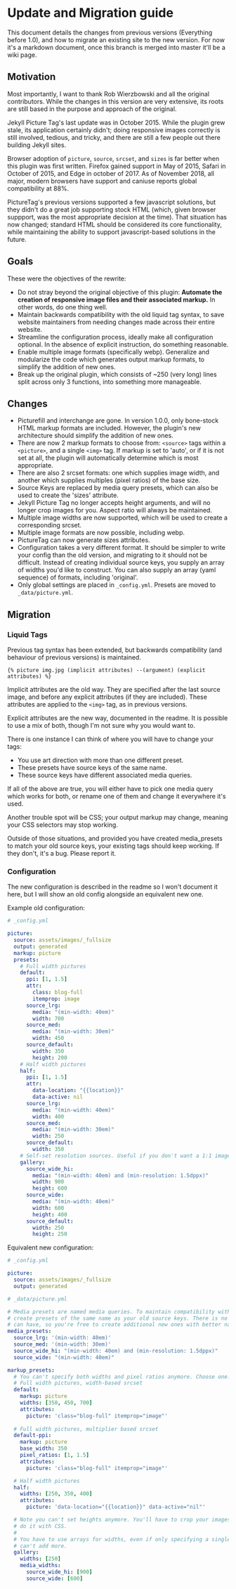 # Update and Migration guide

This document details the changes from previous versions (Everything before 1.0), and how to migrate
an existing site to the new version. For now it's a markdown document, once this branch is merged
into master it'll be a wiki page.

## Motivation

Most importantly, I want to thank Rob Wierzbowski and all the original contributors.  While the
changes in this version are very extensive, its roots are still based in the purpose and approach of
the original.

Jekyll Picture Tag's last update was in October 2015. While the plugin grew stale, its application
certainly didn't; doing responsive images correctly is still involved, tedious, and tricky, and
there are still a few people out there building Jekyll sites.

Browser adoption of `picture`, `source`, `srcset`, and `sizes` is far better when this plugin was
first written. Firefox gained support in May of 2015, Safari in October of 2015, and Edge in october
of 2017. As of November 2018, all major, modern browsers have support and caniuse reports global
compatibility at 88%. 

PictureTag's previous versions supported a few javascript solutions, but they didn't do a great job 
supporting stock HTML (which, given browser suppport, was the most appropriate decision at the time).
That situation has now changed; standard HTML should be considered its core functionality, while 
maintaining the ability to support javascript-based solutions in the future.

## Goals

These were the objectives of the rewrite:

-   Do not stray beyond the original objective of this plugin: **Automate the creation of responsive
    image files and their associated markup.** In other words, do one thing well.
-   Maintain backwards compatibility with the old liquid tag syntax, to save website maintainers from
    needing changes made across their entire website.
-   Streamline the configuration process, ideally make all configuration optional. In the absence of
    explicit instruction, do something reasonable.
-   Enable multiple image formats (specifically webp). Generalize and modularize the code which
    generates output markup formats, to simplify the addition of new ones.
-   Break up the original plugin, which consists of ~250 (very long) lines split across only 3
    functions, into something more manageable.

## Changes

-   Picturefill and interchange are gone. In version 1.0.0, only bone-stock HTML markup formats are
    included. However, the plugin's new architecture should simplify the addition of new ones.
-   There are now 2 markup formats to choose from: `<source>` tags within a `<picture>`, and a single
    `<img>` tag. If markup is set to 'auto', or if it is not set at all, the plugin will automatically
    determine which is most appropriate.
-   There are also 2 srcset formats: one which supplies image width, and another which supplies
    multiples (pixel ratios) of the base size.
-   Source Keys are replaced by media query presets, which can also be used to create the 'sizes'
    attribute.
-   Jekyll Picture Tag no longer accepts height arguments, and will no longer crop images for you.
    Aspect ratio will always be maintained.
-   Multiple image widths are now supported, which will be used to create a corresponding srcset.
-   Multiple image formats are now possible, including webp.
-   PictureTag can now generate sizes attributes.
-   Configuration takes a very different format. It should be simpler to write your config than the
    old version, and migrating to it should not be difficult. Instead of creating individual source
    keys, you supply an array of widths you'd like to construct. You can also supply an array (yaml
    sequence) of formats, including 'original'.
-   Only global settings are placed in `_config.yml`. Presets are moved to `_data/picture.yml`.

## Migration

### Liquid Tags

Previous tag syntax has been extended, but backwards compatibility (and behaviour of previous
versions) is maintained. 

`{% picture img.jpg (implicit attributes) --(argument) (explicit attributes) %}`

Implicit attributes are the old way. They are specified after the last source image, and before any
explicit attributes (if they are included). These attributes are applied to the `<img>` tag, as in
previous versions.

Explicit attributes are the new way, documented in the readme. It is possible to use a mix of both,
though I'm not sure why you would want to.

There is one instance I can think of where you will have to change your tags:

-   You use art direction with more than one different preset.
-   These presets have source keys of the same name.
-   These source keys have different associated media queries.

If all of the above are true, you will either have to pick one media query which works for both, or
rename one of them and change it everywhere it's used.

Another trouble spot will be CSS; your output markup may change, meaning your CSS selectors may stop
working.

Outside of those situations, and provided you have created media_presets to match your old source
keys, your existing tags should keep working. If they don't, it's a bug. Please report it.

### Configuration

The new configuration is described in the readme so I won't document it here, but I will show an old
config alongside an equivalent new one.

Example old configuration:

```yml
# _config.yml

picture:
  source: assets/images/_fullsize
  output: generated
  markup: picture
  presets:
    # Full width pictures
    default:
      ppi: [1, 1.5]
      attr:
        class: blog-full
        itemprop: image
      source_lrg:
        media: "(min-width: 40em)"
        width: 700
      source_med:
        media: "(min-width: 30em)"
        width: 450
      source_default:
        width: 350
        height: 200
    # Half width pictures
    half:
      ppi: [1, 1.5]
      attr:
        data-location: "{{location}}"
        data-active: nil
      source_lrg:
        media: "(min-width: 40em)"
        width: 400
      source_med:
        media: "(min-width: 30em)"
        width: 250
      source_default:
        width: 350
    # Self-set resolution sources. Useful if you don't want a 1:1 image size to dppx ratio.
    gallery:
      source_wide_hi:
        media: "(min-width: 40em) and (min-resolution: 1.5dppx)"
        width: 900
        height: 600
      source_wide:
        media: "(min-width: 40em)"
        width: 600
        height: 400
      source_default:
        width: 250
        height: 250
```

Equivalent new configuration:

```yml
# _config.yml

picture:
  source: assets/images/_fullsize
  output: generated
```

```yml
# _data/picture.yml

# Media presets are named media queries. To maintain compatibility with your tags, you need to
# create presets of the same name as your old source keys. There is no limit to how many of them you
# can have, so you're free to create additional new ones with better names to use going forward.
media_presets:
  source_lrg: '(min-width: 40em)'
  source_med: '(min-width: 30em)'
  source_wide_hi: "(min-width: 40em) and (min-resolution: 1.5dppx)"
  source_wide: "(min-width: 40em)"

markup_presets:
  # You can't specify both widths and pixel ratios anymore. Choose one.
  # Full width pictures, width-based srcset
  default:
    markup: picture
    widths: [350, 450, 700]
    attributes:
      picture: 'class="blog-full" itemprop="image"'
      
  # Full width pictures, multiplier based srcset
  default-ppi:
    markup: picture
    base_width: 350
    pixel_ratios: [1, 1.5]
    attributes:
      picture: 'class="blog-full" itemprop="image"'

  # Half width pictures
  half:
    widths: [250, 350, 400]
    attributes: 
      picture: 'data-location="{{location}}" data-active="nil"'

  # Note you can't set heights anymore. You'll have to crop your images either ahead of time, or
  # do it with CSS.
  # 
  # You have to use arrays for widths, even if only specifying a single value. There's no reason you
  # can't add more.
  gallery:
    widths: [250]
    media_widths:
      source_wide_hi: [900]
      source_wide: [600]
```
